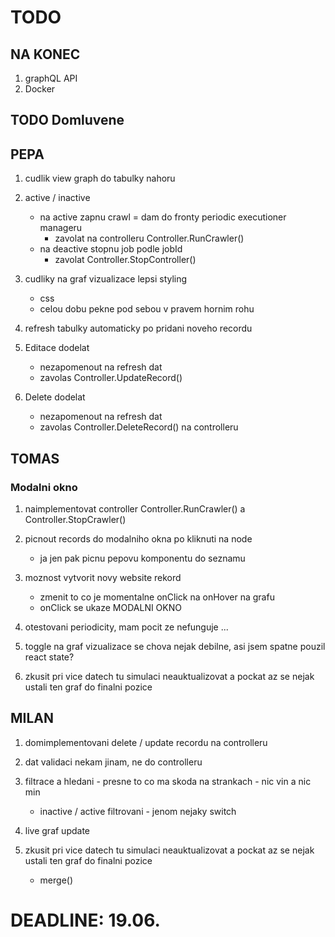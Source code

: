 # TODO
## NA KONEC
1. graphQL API
1. Docker


## TODO Domluvene
## PEPA
1. cudlik view graph do tabulky nahoru

1. active / inactive
	* na active zapnu crawl = dam do fronty periodic executioner manageru
		* zavolat na controlleru Controller.RunCrawler()
	* na deactive stopnu job podle jobId
		* zavolat Controller.StopController()

1. cudliky na graf vizualizace lepsi styling
	* css
	* celou dobu pekne pod sebou v pravem hornim rohu

1. refresh tabulky automaticky po pridani noveho recordu

1. Editace dodelat
	* nezapomenout na refresh dat
	* zavolas Controller.UpdateRecord()

1. Delete dodelat
	* nezapomenout na refresh dat
	* zavolas Controller.DeleteRecord() na controlleru

## TOMAS
### Modalni okno
1. naimplementovat controller Controller.RunCrawler() a Controller.StopCrawler()

1. picnout records do modalniho okna po kliknuti na node
	* ja jen pak picnu pepovu komponentu do seznamu 

1. moznost vytvorit novy website rekord
	* zmenit to co je momentalne onClick na onHover na grafu
	* onClick se ukaze MODALNI OKNO

1. otestovani periodicity, mam pocit ze nefunguje ...

1. toggle na graf vizualizace se chova nejak debilne, asi jsem spatne pouzil react state?

1. zkusit pri vice datech tu simulaci neauktualizovat a pockat az se nejak ustali ten graf do finalni pozice

## MILAN
1. domimplementovani delete / update recordu na controlleru

1. dat validaci nekam jinam, ne do controlleru 

1. filtrace a hledani - presne to co ma skoda na strankach - nic vin a nic min
	* inactive / active filtrovani - jenom nejaky switch

1. live graf update

1. zkusit pri vice datech tu simulaci neauktualizovat a pockat az se nejak ustali ten graf do finalni pozice
	* merge()

# DEADLINE: 19.06.
